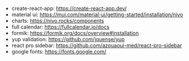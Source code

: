  - create-react-app: https://create-react-app.dev/ 
 - material ui: https://mui.com/material-ui/getting-started/installation/nivo
 - charts: https://nivo.rocks/components 
 - full calendar: https://fullcalendar.io/docs 
 - formik: https://formik.org/docs/overview#installation 
 - yup validation: https://github.com/jquense/yup 
 - react pro sidebar: https://github.com/azouaoui-med/react-pro-sidebar 
 - google fonts: https://fonts.google.com/
